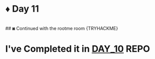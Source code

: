 # ♦ Day 11
</br>
## ◙ Continued with the rootme room {TRYHACKME}



# I've Completed it in [DAY_10](https://github.com/Izumi0XD/CYBER_SECURITY_NOTES/tree/main/DAY_10) REPO
